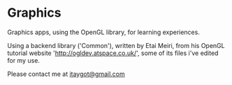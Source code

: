 # Graphics

Graphics apps, using the OpenGL library, for learning experiences.

Using a backend library ('Common'), written by Etai Meiri, from his OpenGL tutorial website 'http://ogldev.atspace.co.uk/',
some of its files i've edited for my use.

Please contact me at itaygot@gmail.com
